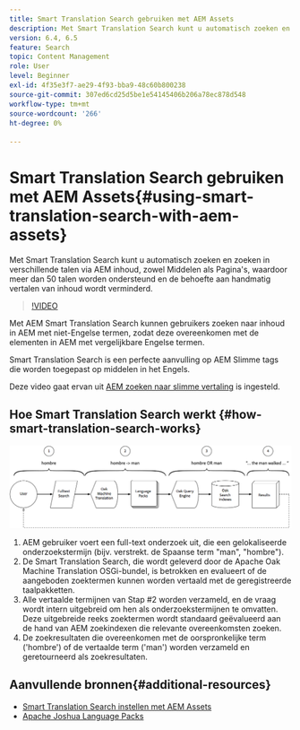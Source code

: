```yaml
---
title: Smart Translation Search gebruiken met AEM Assets
description: Met Smart Translation Search kunt u automatisch zoeken en zoeken in verschillende talen via AEM inhoud, zowel Middelen als Pagina's, waardoor meer dan 50 talen worden ondersteund en de behoefte aan handmatig vertalen van inhoud wordt verminderd.
version: 6.4, 6.5
feature: Search
topic: Content Management
role: User
level: Beginner
exl-id: 4f35e3f7-ae29-4f93-bba9-48c60b800238
source-git-commit: 307ed6cd25d5be1e54145406b206a78ec878d548
workflow-type: tm+mt
source-wordcount: '266'
ht-degree: 0%

---
```


# Smart Translation Search gebruiken met AEM Assets{#using-smart-translation-search-with-aem-assets}

Met Smart Translation Search kunt u automatisch zoeken en zoeken in verschillende talen via AEM inhoud, zowel Middelen als Pagina&#39;s, waardoor meer dan 50 talen worden ondersteund en de behoefte aan handmatig vertalen van inhoud wordt verminderd.

>[!VIDEO](https://video.tv.adobe.com/v/21297/?quality=9&learn=on)

Met AEM Smart Translation Search kunnen gebruikers zoeken naar inhoud in AEM met niet-Engelse termen, zodat deze overeenkomen met de elementen in AEM met vergelijkbare Engelse termen.

Smart Translation Search is een perfecte aanvulling op AEM Slimme tags die worden toegepast op middelen in het Engels.

Deze video gaat ervan uit [AEM zoeken naar slimme vertaling](smart-translation-search-technical-video-setup.md) is ingesteld.

## Hoe Smart Translation Search werkt {#how-smart-translation-search-works}

![Slim vertaalzoeken in stroomdiagram](assets/smart-translation-search-flow.png)

1. AEM gebruiker voert een full-text onderzoek uit, die een gelokaliseerde onderzoekstermijn (bijv. verstrekt. de Spaanse term &quot;man&quot;, &quot;hombre&quot;).
2. De Smart Translation Search, die wordt geleverd door de Apache Oak Machine Translation OSGi-bundel, is betrokken en evalueert of de aangeboden zoektermen kunnen worden vertaald met de geregistreerde taalpakketten.
3. Alle vertaalde termijnen van Stap #2 worden verzameld, en de vraag wordt intern uitgebreid om hen als onderzoekstermijnen te omvatten. Deze uitgebreide reeks zoektermen wordt standaard geëvalueerd aan de hand van AEM zoekindexen die relevante overeenkomsten zoeken.
4. De zoekresultaten die overeenkomen met de oorspronkelijke term (&#39;hombre&#39;) of de vertaalde term (&#39;man&#39;) worden verzameld en geretourneerd als zoekresultaten.

## Aanvullende bronnen{#additional-resources}

* [Smart Translation Search instellen met AEM Assets](smart-translation-search-technical-video-setup.md)
* [Apache Joshua Language Packs](https://cwiki.apache.org/confluence/display/JOSHUA/Language+Packs)
